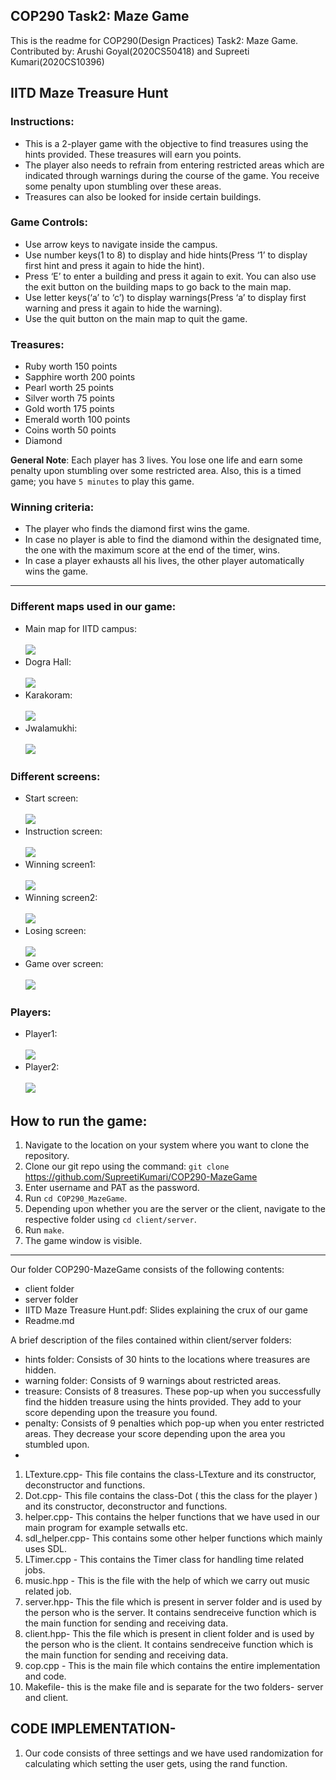 ## COP290 Task2: Maze Game
This is the readme for COP290(Design Practices) Task2: Maze Game.<br>
Contributed by: Arushi Goyal(2020CS50418) and Supreeti Kumari(2020CS10396)<br>

## IITD Maze Treasure Hunt

### Instructions:
- This is a 2-player game with the objective to find treasures using the hints provided. These treasures will earn you points. 
- The player also needs to refrain from entering restricted areas which are indicated through warnings during the course of the game. You receive some penalty upon stumbling over these areas.
- Treasures can also be looked for inside certain buildings.

### Game Controls:
- Use arrow keys to navigate inside the campus.
- Use number keys(1 to 8) to display and hide hints(Press ‘1’ to display first hint and press it again to hide the hint).
- Press ‘E’ to enter a building and press it again to  exit. You can also use the exit button on the building maps to go back to the main map.
- Use letter keys(‘a’ to ‘c’) to display warnings(Press ‘a’ to display first warning and press it again to hide the warning).
- Use the quit button on the main map to quit the game.

### Treasures:
- Ruby worth 150 points
- Sapphire worth 200 points
- Pearl worth 25 points
- Silver worth 75 points
- Gold worth 175 points
- Emerald worth 100 points
- Coins worth 50 points
- Diamond

**General Note**: Each player has 3 lives. You lose one life and earn some penalty upon stumbling over some restricted area. Also, this is a timed game; you have ``` 5 minutes ``` to play this game.<br>

### Winning criteria:

- The player who finds the diamond first wins the game.
- In case no player is able to find the diamond within the designated time, the one with the maximum score at the end of the timer, wins.
- In case a player exhausts all his lives, the other player automatically wins the game. 

---

### Different maps used in our game:

- Main map for IITD campus:<br><br>![](client/resources/background.png)
- Dogra Hall: <br><br> ![](client/resources/dograhall.png)
- Karakoram:<br><br>![](client/resources/karakoram.png)
- Jwalamukhi:<br><br>![](client/resources/jwalamukhi.png)

### Different screens:

- Start screen: <br><br>![](client/resources/startmenu.png)
- Instruction screen: <br><br>![](client/resources/okmenu.png)
- Winning screen1: <br><br>![](client/resources/gamewon.png)
- Winning screen2: <br><br>![](client/resources/gamewon1.png)
- Losing screen: <br><br>![](client/resources/gameover.png)
- Game over screen: <br><br>![](client/resources/gamefinish.png)

### Players:

- Player1: <br><br>![](client/resources/player1.png)      
- Player2: <br><br>![](client/resources/player2.png)

## How to run the game:

1. Navigate to the location on your system where you want to clone the repository.
2. Clone our git repo using the command: ``` git clone ```  https://github.com/SupreetiKumari/COP290-MazeGame
3. Enter username and PAT as the password.
4. Run ``` cd COP290_MazeGame ```.
5. Depending upon whether you are the server or the client, navigate to the respective folder using ``` cd client/server ```.
6. Run ``` make ```.
7. The game window is visible.

---
Our folder COP290-MazeGame consists of the following contents:

- client folder
- server folder
- IITD Maze Treasure Hunt.pdf: Slides explaining the crux of our game
- Readme.md

A brief description of the files contained within client/server folders:

- hints folder: Consists of 30 hints to the locations where treasures are hidden. 
- warning folder: Consists of 9 warnings about restricted areas.
- treasure: Consists of 8 treasures. These pop-up when you successfully find the hidden treasure using the hints provided. They add to your score depending upon the treasure you found.
- penalty: Consists of 9 penalties which pop-up when you enter restricted areas. They decrease your score depending upon the area you stumbled upon.
- 
1. LTexture.cpp- This file contains the class-LTexture and its constructor, deconstructor and functions.
2. Dot.cpp- This file contains the class-Dot ( this the class for the player ) and its constructor, deconstructor and functions.
3. helper.cpp- This contains the helper functions that we have used in our main program for example setwalls etc.
4. sdl_helper.cpp- This contains some other helper functions which mainly uses SDL.
5. LTimer.cpp - This contains the Timer class for handling time related jobs.
6. music.hpp - This is the file with the help of which we carry out music related job.
7. server.hpp- This the file which is present in server folder and is used by the person who is the server. It contains sendreceive function which is the main function for sending and receiving data.
8. client.hpp- This the file which is present in client folder and is used by the person who is the client. It contains sendreceive function which is the main function for sending and receiving data.
9. cop.cpp - This is the main file which contains the entire implementation and code.
10. Makefile- this is the make file and is separate for the two folders- server and client.


## CODE IMPLEMENTATION-

1. Our code consists of three settings and we have used randomization for calculating which setting the user gets, using the rand function.

